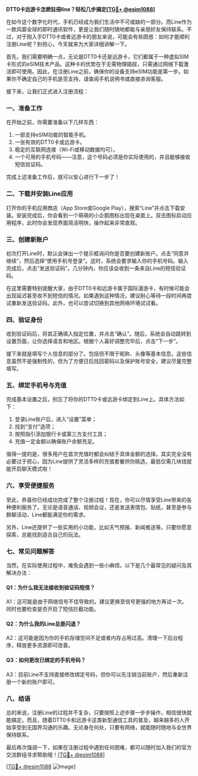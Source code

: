 **DTT0卡远游卡怎麽註冊line？轻松几步搞定[[TG💪+ @esim1088](https://t.me/s/esim1088)]**

在如今这个数字化时代，手机已经成为我们生活中不可或缺的一部分。而Line作为一款风靡全球的即时通讯软件，更是让我们随时随地都能与亲朋好友保持联系。不过，对于刚入手DTT0卡或者远游卡的朋友来说，可能会有些困惑：如何才能顺利注册Line呢？别担心，今天就来为大家详细讲解一下。

首先，我们需要明确一点，无论是DTT0卡还是远游卡，它们都属于一种虚拟SIM卡形式的eSIM技术产品。这种卡的优势在于无需物理插拔，只需通过网络下载激活即可使用。因此，在注册Line之前，确保你的设备支持eSIM功能是第一步。如果你不确定自己的手机是否支持，请查阅手机说明书或直接咨询客服。

接下来，让我们正式进入注册流程：

### **一、准备工作**
在开始之前，你需要准备以下几样东西：
1. 一部支持eSIM功能的智能手机。
2. 一张有效的DTT0卡或远游卡。
3. 稳定的互联网连接（Wi-Fi或移动数据均可）。
4. 一个可用的手机号码——注意，这个号码必须是你实际使用的，并且能够接收短信验证码。

完成上述准备工作后，就可以安心进行下一步了！

### **二、下载并安装Line应用**
打开你的手机应用商店（App Store或Google Play），搜索“Line”并点击下载安装。安装完成后，你会看到一个萌萌的小企鹅图标出现在桌面上。双击图标启动应用程序，此时你会发现界面简洁明快，操作起来非常直观。

### **三、创建新账户**
初次打开Line时，默认会弹出一个提示框询问你是否要创建新账户。点击“同意并继续”，然后选择“使用手机号登录”。这时，系统会要求输入你的手机号码。输入完成后，点击“发送验证码”。几分钟内，你应该会收到一条来自Line的短信验证码。

在这里需要特别提醒大家，由于DTT0卡和远游卡属于国际漫游卡，有时候可能会出现延迟甚至收不到短信的情况。如果遇到这种情况，建议耐心等待一段时间再尝试重新发送验证码。此外，也可以尝试切换到其他网络环境试试看。

### **四、验证身份**
收到验证码后，将其正确填入指定位置，并点击“确认”。随后，系统会自动跳转到设置页面，让你选择语言和地区。根据个人喜好调整完毕后，点击“下一步”。

接下来就是填写个人信息的部分了。包括但不限于昵称、头像等基本信息。这些信息虽然不是强制性的，但为了方便日后找回密码以及保护账号安全，建议尽量完整填写。

### **五、绑定手机号与充值**
完成基本设置之后，别忘了将你的DTT0卡或远游卡绑定到Line上。具体方法如下：
1. 登录Line账户后，进入“设置”菜单；
2. 找到“支付”选项；
3. 按照指引添加银行卡或第三方支付工具；
4. 充值一定金额以确保账户余额充足。

值得一提的是，很多用户在首次充值时都会纠结于具体金额的选择。其实完全没有必要过于担心，因为Line提供了灵活多样的充值套餐供你挑选，最低仅需几块钱就能开启聊天模式啦！

### **六、享受便捷服务**
至此，恭喜你已经成功完成了整个注册过程！现在，你可以尽情享受Line带来的各种便利服务了。无论是语音通话、视频会议，还是发送表情包、贴纸，甚至是参与群聊活动，Line都能满足你的需求。

另外，Line还提供了一些实用的小功能，比如天气预报、新闻推送等。只要你愿意探索，总能找到适合自己的玩法。

### **七、常见问题解答**
当然，在实际使用过程中，难免会遇到一些小麻烦。以下是几个最常见的疑问及其解决办法：

#### **Q1：为什么我无法接收到验证码短信？**
A1：这可能是由于网络信号不佳导致的。建议更换至信号更强的地方再试一次。同时也要检查是否开启了短信拦截功能。

#### **Q2：为什么我的Line总是闪退？**
A2：这可能是因为你的手机存储空间不足或者内存占用过高。清理一下后台程序，释放更多资源即可改善。

#### **Q3：如何更改已绑定的手机号码？**
A3：目前Line不支持直接修改绑定号码，但你可以先注销当前账户，然后重新注册一个新的账户即可。

### **八、结语**
总的来说，注册Line的过程并不复杂，只要按照上述步骤一步步操作，相信很快就能搞定。而且，随着DTT0卡和远游卡这类新型通信工具的普及，越来越多的人开始享受到无国界沟通的乐趣。无论身在何处，只要有网络，就能随时随地与全世界保持联系。

最后再次强调一下，如果在注册过程中遇到任何困难，都可以随时加入我们的官方交流群组寻求帮助哦！[[TG💪+ @esim1088](https://t.me/s/esim1088)]

[[TG💪+ @esim1088](https://t.me/s/esim1088) ![Image](https://i.postimg.cc/4NQfJmqS/Snipaste-2025-05-13-00-14-12.png)]
